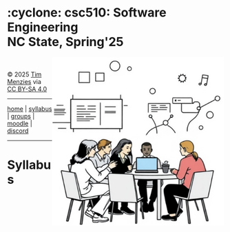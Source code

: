   <h1> :cyclone:  csc510: Software Engineering<br>NC State, Spring'25</h1>
  <a name=#top><p>&nbsp;</a><img align=right width=400 src="/img/banner.png">
  <p xmlns:cc="http://creativecommons.org/ns#" xmlns:dct="http://purl.org/dc/terms/">
  &copy; 2025 <a rel="cc:attributionURL dct:creator" property="cc:attributionName" href="http://timm.fyi">Tim Menzies</a> 
  via  <a href="https://creativecommons.org/licenses/by-sa/4.0/?ref=chooser-v1" target="_blank" rel="license noopener noreferrer" style="display:inline-block;">CC BY-SA 4.0<img style="height:22px!important;margin-left:3px;vertical-align:text-bottom;" src="https://mirrors.creativecommons.org/presskit/icons/cc.svg?ref=chooser-v1" alt=""><img style="height:22px!important;margin-left:3px;vertical-align:text-bottom;" src="https://mirrors.creativecommons.org/presskit/icons/by.svg?ref=chooser-v1" alt=""><img style="height:22px!important;margin-left:3px;vertical-align:text-bottom;" src="https://mirrors.creativecommons.org/presskit/icons/sa.svg?ref=chooser-v1" alt=""></a></p>
  <hr>
          
  [home](/README.md#top) | [syllabus](docs/syllabus.md) | [groups](groups) | [moodle](moodle) | [discord](discrod)
     
  <hr>
  






# Syllabus


